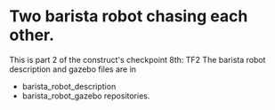 # Two barista robot chasing each other.
This is part 2 of the construct's checkpoint 8th: TF2
The barista robot description and gazebo files are in 
- barista_robot_description
- barista_robot_gazebo
repositories. 